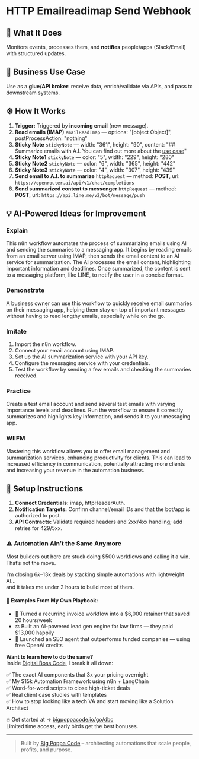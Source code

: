 # HTTP Emailreadimap Send Webhook
  ## 🚀 What It Does
  Monitors events, processes them, and **notifies** people/apps (Slack/Email) with structured updates.
  
  ## 💼 Business Use Case
  Use as a **glue/API broker**: receive data, enrich/validate via APIs, and pass to downstream systems.
  
  ## ⚙️ How It Works
  1. **Trigger:** Triggered by **incoming email** (new message).
  2. **Read emails (IMAP)** `emailReadImap` — options: "[object Object]", postProcessAction: "nothing"
3. **Sticky Note** `stickyNote` — width: "361", height: "90", content: "## Summarize emails with A.I.
You can find out more about the [use case](https://rumjahn.com/how-a-i-saved-my-kids-school-life-and-my-marriage/)"
4. **Sticky Note1** `stickyNote` — color: "5", width: "229", height: "280"
5. **Sticky Note2** `stickyNote` — color: "6", width: "365", height: "442"
6. **Sticky Note3** `stickyNote` — color: "4", width: "307", height: "439"
7. **Send email to A.I. to summarize** `httpRequest` — method: **POST**, url: `https://openrouter.ai/api/v1/chat/completions`
8. **Send summarized content to messenger** `httpRequest` — method: **POST**, url: `https://api.line.me/v2/bot/message/push`
  
  ## 💡 AI-Powered Ideas for Improvement
  ### Explain
This n8n workflow automates the process of summarizing emails using AI and sending the summaries to a messaging app. It begins by reading emails from an email server using IMAP, then sends the email content to an AI service for summarization. The AI processes the email content, highlighting important information and deadlines. Once summarized, the content is sent to a messaging platform, like LINE, to notify the user in a concise format.

### Demonstrate
A business owner can use this workflow to quickly receive email summaries on their messaging app, helping them stay on top of important messages without having to read lengthy emails, especially while on the go.

### Imitate
1. Import the n8n workflow.
2. Connect your email account using IMAP.
3. Set up the AI summarization service with your API key.
4. Configure the messaging service with your credentials.
5. Test the workflow by sending a few emails and checking the summaries received.

### Practice
Create a test email account and send several test emails with varying importance levels and deadlines. Run the workflow to ensure it correctly summarizes and highlights key information, and sends it to your messaging app.

### WIIFM
Mastering this workflow allows you to offer email management and summarization services, enhancing productivity for clients. This can lead to increased efficiency in communication, potentially attracting more clients and increasing your revenue in the automation business.
  
  ## 🔧 Setup Instructions
  1. **Connect Credentials:** imap, httpHeaderAuth.
2. **Notification Targets:** Confirm channel/email IDs and that the bot/app is authorized to post.
3. **API Contracts:** Validate required headers and 2xx/4xx handling; add retries for 429/5xx.
  
### ⚠️ Automation Ain’t the Same Anymore

Most builders out here are stuck doing $500 workflows and calling it a win.  
That’s not the move.  

I'm closing $6k–$13k deals by stacking simple automations with lightweight AI...  
and it takes me under 2 hours to build most of them.

#### 🧠 Examples From My Own Playbook:
- 🔁 Turned a recurring invoice workflow into a $6,000 retainer that saved 20 hours/week  
- ⚖️ Built an AI-powered lead gen engine for law firms — they paid $13,000 happily  
- 🚀 Launched an SEO agent that outperforms funded companies — using free OpenAI credits  

**Want to learn how to do the same?**  
Inside [Digital Boss Code](https://bigpoppacode.io/go/dbc), I break it all down:

✅ The exact AI components that 3x your pricing overnight  
✅ My $15k Automation Framework using n8n + LangChain  
✅ Word-for-word scripts to close high-ticket deals  
✅ Real client case studies with templates  
✅ How to stop looking like a tech VA and start moving like a Solution Architect  

🔥 Get started at → [bigpoppacode.io/go/dbc](https://bigpoppacode.io/go/dbc)  
Limited time access, early birds get the best bonuses.

---
> Built by [Big Poppa Code](https://bigpoppacode.io) – architecting automations that scale people, profits, and purpose.
  